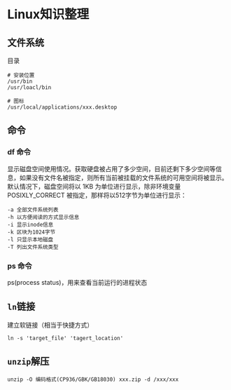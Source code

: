 # Linux知识整理

## 文件系统

目录

```
# 安装位置
/usr/bin
/usr/loacl/bin

# 图标
/usr/local/applications/xxx.desktop
```

## 命令

### df 命令

显示磁盘空间使用情况。获取硬盘被占用了多少空间，目前还剩下多少空间等信息，如果没有文件名被指定，则所有当前被挂载的文件系统的可用空间将被显示。默认情况下，磁盘空间将以 1KB 为单位进行显示，除非环境变量 POSIXLY_CORRECT 被指定，那样将以512字节为单位进行显示：

```shell
-a 全部文件系统列表
-h 以方便阅读的方式显示信息
-i 显示inode信息
-k 区块为1024字节
-l 只显示本地磁盘
-T 列出文件系统类型
```

### ps 命令

ps(process status)，用来查看当前运行的进程状态



## `ln`链接

建立软链接（相当于快捷方式）

```shell
ln -s 'target_file' 'tagert_location'
```



## `unzip`解压

```shell
unzip -O 编码格式(CP936/GBK/GB18030) xxx.zip -d /xxx/xxx
```
